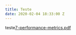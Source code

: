 ```yaml
---
title: Teste
date: 2020-02-04 18:33:00 Z
---
```


teste[7-performance-metrics.pdf](/uploads/7-performance-metrics.pdf)